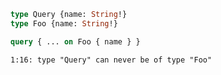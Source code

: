 ```graphql
type Query {name: String!}
type Foo {name: String!}
```

```graphql
query { ... on Foo { name } }
```

```
1:16: type "Query" can never be of type "Foo"
```